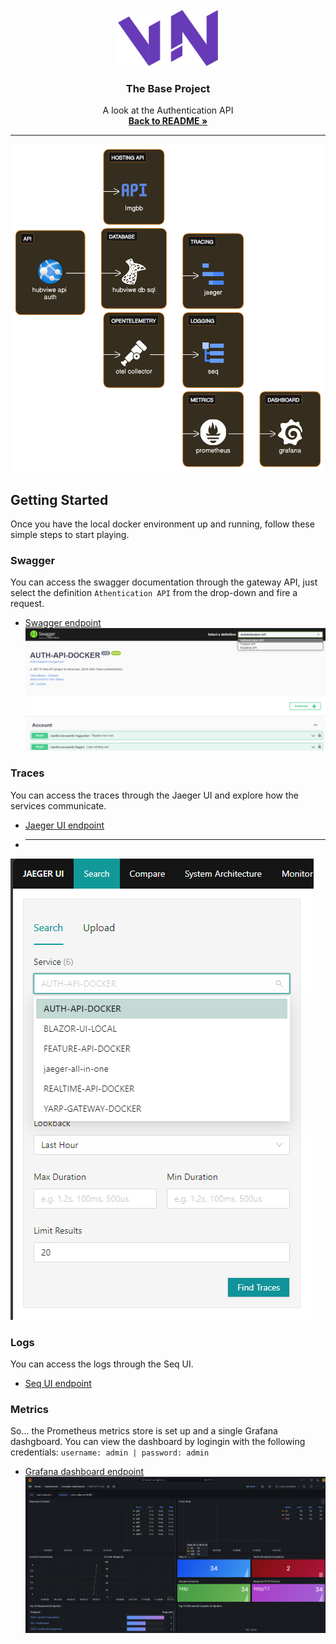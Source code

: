 <!-- PROJECT LOGO -->
<br />
<div align="center">
  <a href="https://github.com/gitViwe/the-base">
    <img src="../images/Logo.svg" alt="Logo" width="160" height="90">
  </a>

<h3 align="center">The Base Project</h3>

  <p align="center">
    A look at the Authentication API
    <br />
    <a href="../README.md"><strong>Back to README »</strong></a>
  </p>
</div>

---
<!-- ABOUT THE API -->

![Product Name Screen Shot][auth-api-diagram-screenshot]

<!-- GETTING STARTED -->
## Getting Started

Once you have the local docker environment up and running, follow these simple steps to start playing.

### Swagger

You can access the swagger documentation through the gateway API, just select the definition `Athentication API` from the drop-down and fire a request.
* [Swagger endpoint](http://localhost:5128/swagger/index.html?urls.primaryName=Authentication%20API)
![Swagger Screen Shot][auth-api-swagger-screenshot]

### Traces

You can access the traces through the Jaeger UI and explore how the services communicate.
* [Jaeger UI endpoint](http://localhost:16686/)
* ---
![Jaeger Screen Shot][auth-api-jaeger-screenshot]

### Logs

You can access the logs through the Seq UI.
* [Seq UI endpoint](http://localhost:81/)

### Metrics

So... the Prometheus metrics store is set up and a single Grafana dashgboard. You can view the dashboard by logingin with the following credentials: `username: admin | password: admin`
* [Grafana dashboard endpoint](http://localhost:3000/d/KdDACDp4z/asp-net-core)
![grafana-screenshot][grafana-screenshot]


<!-- MARKDOWN LINKS & IMAGES -->
<!-- https://www.markdownguide.org/basic-syntax/#reference-style-links -->

[auth-api-diagram-screenshot]: ../images/authentication/auth-api-diagram.svg
[auth-api-swagger-screenshot]: ../images/authentication/auth-api-swagger.png
[auth-api-jaeger-screenshot]: ../images/authentication/auth-api-jaeger.png
[grafana-screenshot]: ../images/grafana.png
